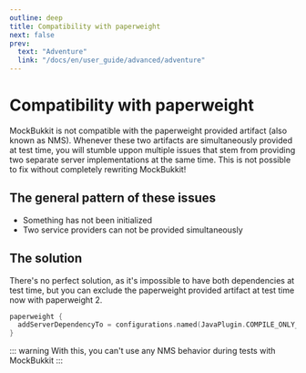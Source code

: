 ```yaml
---
outline: deep
title: Compatibility with paperweight
next: false
prev:
  text: "Adventure"
  link: "/docs/en/user_guide/advanced/adventure"
---
```


# Compatibility with paperweight

MockBukkit is not compatible with the paperweight provided artifact (also known as NMS).
Whenever these two artifacts are simultaneously provided at test time, you will stumble uppon
multiple issues that stem from providing two separate server implementations at the same time.
This is not possible to fix without completely rewriting MockBukkit!

## The general pattern of these issues

- Something has not been initialized
- Two service providers can not be provided simultaneously

## The solution

There's no perfect solution, as it's impossible to have both dependencies at test time, but you can
exclude the paperweight provided artifact at test time now with paperweight 2.

```kts
paperweight {
  addServerDependencyTo = configurations.named(JavaPlugin.COMPILE_ONLY_CONFIGURATION_NAME).map { setOf(it) }
}
```

::: warning
With this, you can't use any NMS behavior during tests with MockBukkit
:::
